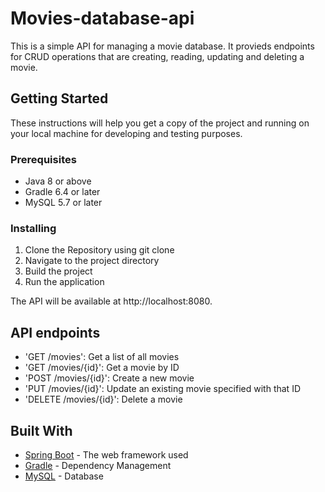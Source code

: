 # Movies-database-api

This is a simple API for managing a movie database. It provieds endpoints for CRUD operations that are creating, reading, updating and deleting a movie.

## Getting Started

These instructions will help you get a copy of the project and running on your local machine for developing and testing purposes.

### Prerequisites

- Java 8 or above
- Gradle 6.4 or later
- MySQL 5.7 or later

### Installing

1. Clone the Repository using git clone
2. Navigate to the project directory
3. Build the project
4. Run the application

The API will be available at http://localhost:8080.

## API endpoints

- 'GET /movies': Get a list of all movies
- 'GET /movies/{id}': Get a movie by ID
- 'POST /movies/{id}': Create a new movie
- 'PUT /movies/{id}': Update an existing movie specified with that ID
- 'DELETE /movies/{id}': Delete a movie

## Built With

- [Spring Boot](https://spring.io/projects/spring-boot) - The web framework used
- [Gradle](https://gradle.org/) - Dependency Management
- [MySQL](https://www.mysql.com/) - Database
